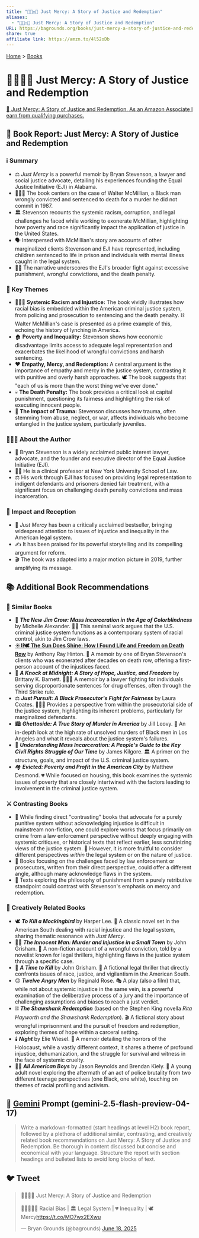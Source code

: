 ```yaml
---
title: "🧑🏿‍⚖️🔄 Just Mercy: A Story of Justice and Redemption"
aliases:
  - "🧑🏿‍⚖️🔄 Just Mercy: A Story of Justice and Redemption"
URL: https://bagrounds.org/books/just-mercy-a-story-of-justice-and-redemption
share: true
affiliate link: https://amzn.to/4l52oDb
---
```

[Home](../index.md) > [Books](./index.md)  
# 🧑🏿‍⚖️🔄 Just Mercy: A Story of Justice and Redemption  
[🛒 Just Mercy: A Story of Justice and Redemption. As an Amazon Associate I earn from qualifying purchases.](https://amzn.to/4l52oDb)  
  
## 📖 Book Report: Just Mercy: A Story of Justice and Redemption  
  
### ℹ️ Summary  
  
* ⚖️ *Just Mercy* is a powerful memoir by Bryan Stevenson, a lawyer and social justice advocate, detailing his experiences founding the Equal Justice Initiative (EJI) in Alabama.  
* 👨🏿‍⚖️ The book centers on the case of Walter McMillian, a Black man wrongly convicted and sentenced to death for a murder he did not commit in 1987.  
* 🏛️ Stevenson recounts the systemic racism, corruption, and legal challenges he faced while working to exonerate McMillian, highlighting how poverty and race significantly impact the application of justice in the United States.  
* 🗣️ Interspersed with McMillian's story are accounts of other marginalized clients Stevenson and EJI have represented, including children sentenced to life in prison and individuals with mental illness caught in the legal system.  
* ✊🏿 The narrative underscores the EJI's broader fight against excessive punishment, wrongful convictions, and the death penalty.  
  
### 🔑 Key Themes  
  
* 🧑🏿‍⚖️ **Systemic Racism and Injustice:** The book vividly illustrates how racial bias is embedded within the American criminal justice system, from policing and prosecution to sentencing and the death penalty. ⛓️ Walter McMillian's case is presented as a prime example of this, echoing the history of lynching in America.  
* 🏚️ **Poverty and Inequality:** Stevenson shows how economic disadvantage limits access to adequate legal representation and exacerbates the likelihood of wrongful convictions and harsh sentencing.  
* ❤️ **Empathy, Mercy, and Redemption:** A central argument is the importance of empathy and mercy in the justice system, contrasting it with punitive and overly harsh approaches. 🕊️ The book suggests that "each of us is more than the worst thing we've ever done."  
* 💀 **The Death Penalty:** The book provides a critical look at capital punishment, questioning its fairness and highlighting the risk of executing innocent people.  
* 🤕 **The Impact of Trauma:** Stevenson discusses how trauma, often stemming from abuse, neglect, or war, affects individuals who become entangled in the justice system, particularly juveniles.  
  
### 🧑🏾‍💼 About the Author  
  
* 🎤 Bryan Stevenson is a widely acclaimed public interest lawyer, advocate, and the founder and executive director of the Equal Justice Initiative (EJI).  
* 👨‍🏫 He is a clinical professor at New York University School of Law.  
* ⚖️ His work through EJI has focused on providing legal representation to indigent defendants and prisoners denied fair treatment, with a significant focus on challenging death penalty convictions and mass incarceration.  
  
### 📢 Impact and Reception  
  
* 🌟 *Just Mercy* has been a critically acclaimed bestseller, bringing widespread attention to issues of injustice and inequality in the American legal system.  
* ✍️ It has been praised for its powerful storytelling and its compelling argument for reform.  
* 🎬 The book was adapted into a major motion picture in 2019, further amplifying its message.  
  
## 📚 Additional Book Recommendations  
  
### 🤝 Similar Books  
  
* 📕 ***The New Jim Crow: Mass Incarceration in the Age of Colorblindness*** by Michelle Alexander. ✊🏿 This seminal work argues that the U.S. criminal justice system functions as a contemporary system of racial control, akin to Jim Crow laws.  
* **[☀️⛓️🕊️ The Sun Does Shine: How I Found Life and Freedom on Death Row](./the-sun-does-shine-how-i-found-life-and-freedom-on-death-row.md)** by Anthony Ray Hinton. 📝 A memoir by one of Bryan Stevenson's clients who was exonerated after decades on death row, offering a first-person account of the injustices faced.  
* 🔑 ***A Knock at Midnight: A Story of Hope, Justice, and Freedom*** by Brittany K. Barnett. 👩🏾‍⚖️ A memoir by a lawyer fighting for individuals serving disproportionate sentences for drug offenses, often through the Third Strike rule.  
* ⚖️ ***Just Pursuit: A Black Prosecutor's Fight for Fairness*** by Laura Coates. 👨🏿‍⚖️ Provides a perspective from within the prosecutorial side of the justice system, highlighting its inherent problems, particularly for marginalized defendants.  
* 🏙️ ***Ghettoside: A True Story of Murder in America*** by Jill Leovy. 🔪 An in-depth look at the high rate of unsolved murders of Black men in Los Angeles and what it reveals about the justice system's failures.  
* 📖 ***Understanding Mass Incarceration: A People's Guide to the Key Civil Rights Struggle of Our Time*** by James Kilgore. 🏛️ A primer on the structure, goals, and impact of the U.S. criminal justice system.  
* 🏘️ ***Evicted: Poverty and Profit in the American City*** by Matthew Desmond. 💔 While focused on housing, this book examines the systemic issues of poverty that are closely intertwined with the factors leading to involvement in the criminal justice system.  
  
### ⚔️ Contrasting Books  
  
* 💭 While finding direct "contrasting" books that advocate for a purely punitive system without acknowledging injustice is difficult in mainstream non-fiction, one could explore works that focus primarily on crime from a law enforcement perspective without deeply engaging with systemic critiques, or historical texts that reflect earlier, less scrutinizing views of the justice system. 🤔 However, it is more fruitful to consider different perspectives *within* the legal system or on the nature of justice.  
* 👮 Books focusing on the challenges faced by law enforcement or prosecutors, written from their direct perspective, could offer a different angle, although many acknowledge flaws in the system.  
* 🧐 Texts exploring the philosophy of punishment from a purely retributive standpoint could contrast with Stevenson's emphasis on mercy and redemption.  
  
### 🎨 Creatively Related Books  
  
* 🕊️ ***To Kill a Mockingbird*** by Harper Lee. 📖 A classic novel set in the American South dealing with racial injustice and the legal system, sharing thematic resonance with *Just Mercy*.  
* 👨‍⚖️ ***The Innocent Man: Murder and Injustice in a Small Town*** by John Grisham. 📝 A non-fiction account of a wrongful conviction, told by a novelist known for legal thrillers, highlighting flaws in the justice system through a specific case.  
* 🔪 ***A Time to Kill*** by John Grisham. 📖 A fictional legal thriller that directly confronts issues of race, justice, and vigilantism in the American South.  
* 😠 ***Twelve Angry Men*** by Reginald Rose. 🎭 A play (also a film) that, while not about systemic injustice in the same vein, is a powerful examination of the deliberative process of a jury and the importance of challenging assumptions and biases to reach a just verdict.  
* ⛓️ ***The Shawshank Redemption*** (based on the Stephen King novella *Rita Hayworth and the Shawshank Redemption*). 🎬 A fictional story about wrongful imprisonment and the pursuit of freedom and redemption, exploring themes of hope within a carceral setting.  
* 🕯️ ***Night*** by Elie Wiesel. 📖 A memoir detailing the horrors of the Holocaust, while a vastly different context, it shares a theme of profound injustice, dehumanization, and the struggle for survival and witness in the face of systemic cruelty.  
* 👦🏿 ***All American Boys*** by Jason Reynolds and Brendan Kiely. 📖 A young adult novel exploring the aftermath of an act of police brutality from two different teenage perspectives (one Black, one white), touching on themes of racial profiling and activism.  
  
## 💬 [Gemini](../software/gemini.md) Prompt (gemini-2.5-flash-preview-04-17)  
> Write a markdown-formatted (start headings at level H2) book report, followed by a plethora of additional similar, contrasting, and creatively related book recommendations on Just Mercy: A Story of Justice and Redemption. Be thorough in content discussed but concise and economical with your language. Structure the report with section headings and bulleted lists to avoid long blocks of text.  
  
## 🐦 Tweet  
<blockquote class="twitter-tweet" data-theme="dark"><p lang="en" dir="ltr">🧑🏿‍⚖️🔄 Just Mercy: A Story of Justice and Redemption<br><br>🧑🏿‍🤝‍🧑🏾 Racial Bias | 🏛️ Legal System | 💔 Inequality | 🕊️ Mercy<a href="https://t.co/MO7wx2EXwu">https://t.co/MO7wx2EXwu</a></p>&mdash; Bryan Grounds (@bagrounds) <a href="https://twitter.com/bagrounds/status/1935132422812877240?ref_src=twsrc%5Etfw">June 18, 2025</a></blockquote> <script async src="https://platform.twitter.com/widgets.js" charset="utf-8"></script>